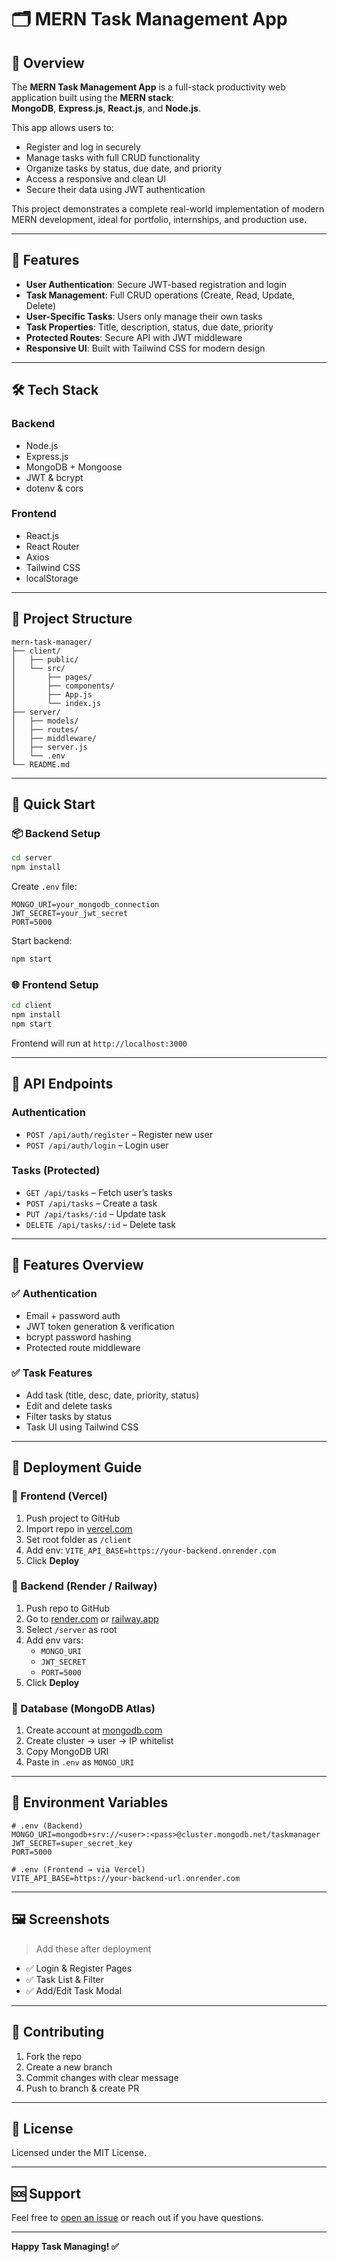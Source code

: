 # 🗂️ MERN Task Management App

## 📌 Overview

The **MERN Task Management App** is a full-stack productivity web application built using the **MERN stack**:  
**MongoDB**, **Express.js**, **React.js**, and **Node.js**.

This app allows users to:
- Register and log in securely
- Manage tasks with full CRUD functionality
- Organize tasks by status, due date, and priority
- Access a responsive and clean UI
- Secure their data using JWT authentication

This project demonstrates a complete real-world implementation of modern MERN development, ideal for portfolio, internships, and production use.

---

## 🚀 Features

- **User Authentication**: Secure JWT-based registration and login  
- **Task Management**: Full CRUD operations (Create, Read, Update, Delete)  
- **User-Specific Tasks**: Users only manage their own tasks  
- **Task Properties**: Title, description, status, due date, priority  
- **Protected Routes**: Secure API with JWT middleware  
- **Responsive UI**: Built with Tailwind CSS for modern design  

---

## 🛠️ Tech Stack

### Backend
- Node.js
- Express.js
- MongoDB + Mongoose
- JWT & bcrypt
- dotenv & cors

### Frontend
- React.js
- React Router
- Axios
- Tailwind CSS
- localStorage

---

## 📁 Project Structure

```
mern-task-manager/
├── client/
│   ├── public/
│   └── src/
│       ├── pages/
│       ├── components/
│       ├── App.js
│       └── index.js
├── server/
│   ├── models/
│   ├── routes/
│   ├── middleware/
│   ├── server.js
│   └── .env
└── README.md
```

---

## 🚀 Quick Start

### 📦 Backend Setup

```bash
cd server
npm install
```

Create `.env` file:

```env
MONGO_URI=your_mongodb_connection
JWT_SECRET=your_jwt_secret
PORT=5000
```

Start backend:

```bash
npm start
```

### 🌐 Frontend Setup

```bash
cd client
npm install
npm start
```

Frontend will run at `http://localhost:3000`

---

## 📡 API Endpoints

### Authentication
- `POST /api/auth/register` – Register new user
- `POST /api/auth/login` – Login user

### Tasks (Protected)
- `GET /api/tasks` – Fetch user’s tasks
- `POST /api/tasks` – Create a task
- `PUT /api/tasks/:id` – Update task
- `DELETE /api/tasks/:id` – Delete task

---

## 🔐 Features Overview

### ✅ Authentication
- Email + password auth
- JWT token generation & verification
- bcrypt password hashing
- Protected route middleware

### ✅ Task Features
- Add task (title, desc, date, priority, status)
- Edit and delete tasks
- Filter tasks by status
- Task UI using Tailwind CSS

---

## 🚀 Deployment Guide

### 🔹 Frontend (Vercel)

1. Push project to GitHub
2. Import repo in [vercel.com](https://vercel.com/)
3. Set root folder as `/client`
4. Add env: `VITE_API_BASE=https://your-backend.onrender.com`
5. Click **Deploy**

### 🔹 Backend (Render / Railway)

1. Push repo to GitHub
2. Go to [render.com](https://render.com/) or [railway.app](https://railway.app/)
3. Select `/server` as root
4. Add env vars:
   - `MONGO_URI`
   - `JWT_SECRET`
   - `PORT=5000`
5. Click **Deploy**

### 🔹 Database (MongoDB Atlas)

1. Create account at [mongodb.com](https://mongodb.com)
2. Create cluster → user → IP whitelist
3. Copy MongoDB URI
4. Paste in `.env` as `MONGO_URI`

---

## 🔧 Environment Variables

```env
# .env (Backend)
MONGO_URI=mongodb+srv://<user>:<pass>@cluster.mongodb.net/taskmanager
JWT_SECRET=super_secret_key
PORT=5000
```

```env
# .env (Frontend → via Vercel)
VITE_API_BASE=https://your-backend-url.onrender.com
```

---

## 🖼️ Screenshots

> Add these after deployment

- ✅ Login & Register Pages  
- ✅ Task List & Filter  
- ✅ Add/Edit Task Modal

---

## 🤝 Contributing

1. Fork the repo  
2. Create a new branch  
3. Commit changes with clear message  
4. Push to branch & create PR  

---

## 📄 License

Licensed under the MIT License.

---

## 🆘 Support

Feel free to [open an issue](https://github.com/your-username/mern-task-manager/issues) or reach out if you have questions.

---

**Happy Task Managing! ✅**
